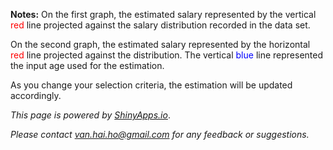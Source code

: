 
**Notes:**
On the first graph, the estimated salary represented by the vertical <font color="red">red</font> line projected against the salary distribution recorded in the data set.

On the second graph, the estimated salary represented by the horizontal <font color="red">red</font> line projected against the distribution. The vertical <font color="blue">blue</font> line represented the input age used for the estimation.

As you change your selection criteria, the estimation will be updated accordingly.

*This page is powered by [ShinyApps.io](http://www.shinyapps.io)*.

*Please contact <van.hai.ho@gmail.com> for any feedback or suggestions.*
